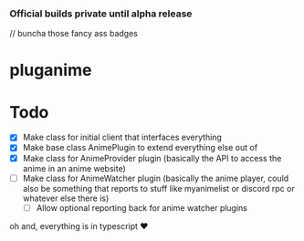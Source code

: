 ### Official builds private until alpha release

// buncha those fancy ass badges

# pluganime

# Todo

- [x] Make class for initial client that interfaces everything
- [x] Make base class AnimePlugin to extend everything else out of
- [x] Make class for AnimeProvider plugin (basically the API to access the anime in an anime website)
- [ ] Make class for AnimeWatcher plugin (basically the anime player, could also be something that reports to stuff like myanimelist or discord rpc or whatever else there is)
  - [ ] Allow optional reporting back for anime watcher plugins

oh and, everything is in typescript ♥
